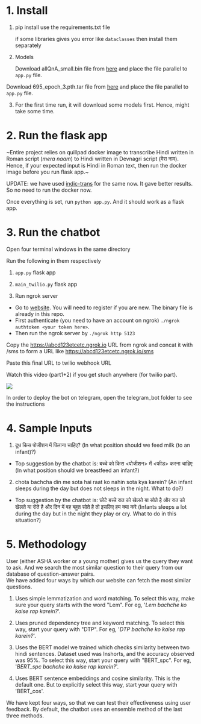 # 1. Install

1. pip install use the requirements.txt file

   if some libraries gives you error like ```dataclasses``` then install them separately

2. Models

   Download allQnA_small.bin file from [here](https://drive.google.com/file/d/1sKMFs2Rl9uZ-dZEWNZNscEDUiZmGIvhO/view?usp=share_link) and place the file parallel to ```app.py``` file.  
<!-- Download 19.pth.tar file from [here](https://drive.google.com/file/d/1zbsVe2YqRxp1_z6TT5mhTjoUflLAjiOp/view?usp=sharing) and place the file parallel to ```app.py``` file.  
Download 94_epoch_0.pth.tar file from [here](https://drive.google.com/file/d/1JBLdo0qvWoVSBpyr97d3z8VVdNz3cXHj/view?usp=sharing) and place the file parallel to ```app.py``` file.   -->
Download 695_epoch_3.pth.tar file from [here](https://drive.google.com/file/d/1HRTsqrwKYWlKB_d0UzUxlzNo0KaVCDyw/view?usp=sharing) and place the file parallel to ```app.py``` file.  


3. For the first time run, it will download some models first. Hence, might take some time.

# 2. Run the flask app

~Entire project relies on quillpad docker image to transcribe Hindi written in Roman script (_mera naam_) to Hindi written in Devnagri script (मेरा नाम). Hence, if your expected input is Hindi in Roman text, then run the docker image before you run flask app.~

UPDATE: we have used [indic-trans](https://github.com/libindic/indic-trans) for the same now. It gave better results. So no need to run the docker now.

<!-- ## 2.1 Run Docker (Outdated)

- Install docker first and then open a separate bash window. Run ```./server/launch.sh```. Give necessary permissions if needed.  
- Instead of a separate bash window, you can also run the docker in [detached mode](https://www.tecmint.com/run-docker-container-in-background-detached-mode/). Your choice. -->

Once everything is set, run ```python app.py```. And it should work as a flask app.

# 3. Run the chatbot

Open four terminal windows in the same directory

Run the following in them respectively

1. ```app.py``` flask app

2. ```main_twilio.py``` flask app

3. Run ngrok server

 * Go to [website](https://ngrok.com). You will need to register if you are new. The binary file is already in this repo.  
 * First authenticate (you need to have an account on ngrok) ```./ngrok authtoken <your token here>```.<br>
 * Then run the ngrok server by ```./ngrok http 5123```

Copy the https://abcd123etcetc.ngrok.io URL from ngrok and concat it with /sms to form a URL like https://abcd123etcetc.ngrok.io/sms

Paste this final URL to twilio webhook URL

Watch this video (part1+2) if you get stuch anywhere (for twilio part).

[![](http://img.youtube.com/vi/BKK5NMDC0fk/0.jpg)](http://www.youtube.com/watch?v=BKK5NMDC0fk "")

In order to deploy the bot on telegram, open the telegram_bot folder to see the instructions

# 4. Sample Inputs

1. दूध किस पोजीशन में पिलाना चाहिए? (In what position should we feed milk (to an infant)?)

 * Top suggestion by the chatbot is: बच्चे को किस <पोजीशन> में <फीड> करना चाहिए (In what position should we breastfeed an infant?)

2. chota bachcha din me sota hai raat ko nahin sota kya karein? (An infant sleeps during the day but does not sleeps in the night. What to do?)

 * Top suggestion by the chatbot is:  छोटे बच्चे रात को खेलते या सोते है और रात को खेलते या रोते है और दिन में वह बहुत सोते है तो इसलिए हम क्या करे (Infants sleeps a lot during the day but in the night they play or cry. What to do in this situation?)

# 5. Methodology

User (either ASHA worker or a young mother) gives us the query they want to ask. And we search the most similar question to their query from our database of question-answer pairs.  
We have added four ways by which our website can fetch the most similar questions.

1. Uses simple lemmatization and word matching. To select this way, make sure your query starts with the word "Lem". For eg, '_Lem bachche ko kaise rap karein?_'.

2. Uses pruned dependency tree and keyword matching. To select this way, start your query with "DTP". For eg, '_DTP bachche ko kaise rap karein?_'.

3. Uses the BERT model we trained which checks similarity between two hindi sentences. Dataset used was Inshorts, and the accuracy observed was 95%. To select this way, start your query with "BERT_spc". For eg, '_BERT\_spc bachche ko kaise rap karein?_'.

4. Uses BERT sentence embeddings and cosine similarity. This is the default one. But to explicitly select this way, start your query with 'BERT_cos'.

We have kept four ways, so that we can test their effectiveness using user feedback. By default, the chatbot uses an ensemble method of the last three methods.
